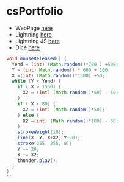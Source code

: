 # csPortfolio

* WebPage [here](https://jtliggett.github.io/TestPage/JakeDogPage.html)
* Lightning [here](https://jtliggett.github.io/lightning2/)
* Lightning JS [here](https://jtliggett.github.io/lightning2/JSLightning/index.html)
* Dice [here]()

```Java
void mouseReleased() {
  Yend = (int) (Math.random()*700 ) +500;
  Y = (int) Math.random() * 600 + 100;
  X =(int) (Math.random()*1500) +50;
  while (Y < Yend) { 
    if ( X > 1550) {
      X2 = (int) (Math.random()*50) - 50;
    }
    if ( X < 80) {
      X2 = (int) (Math.random()*50);
    } else {
      X2 =(int) (Math.random()*100) - 50;
    } 
    strokeWeight(10); 
    line(X, Y, X+X2, Y+20); 
    stroke(255, 255, 0);
    Y += 20;
    X += X2;
    thunder.play();
  }
}
``
